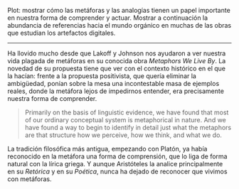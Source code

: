 Plot: mostrar cómo las metáforas y las analogías tienen un papel importante en nuestra forma de comprender y actuar. Mostrar a continuación la abundancia de referencias hacia el mundo orgánico en muchas de las obras que estudian los artefactos digitales.

--------------------------------------------------------------------------------

Ha llovido mucho desde que Lakoff y Johnson nos ayudaron a ver nuestra vida plagada de metáforas en su conocida obra _Metaphors We Live By_. La novedad de su propuesta tiene que ver con el contexto histórico en el que la hacían: frente a la propuesta positivista, que quería eliminar la ambigüedad, ponían sobre la mesa una incontestable masa de ejemplos reales, donde la metáfora lejos de impedirnos entender, era precisamente nuestra forma de comprender.

> Primarily on the basis of linguistic evidence, we have found that most of our ordinary conceptual system is metaphorical in nature. And we have found a way to begin to identify in detail just what the metaphors are that structure how we perceive, how we think, and what we do.

La tradición filosófica más antigua, empezando con Platón, ya había reconocido en la metáfora una forma de comprensión, que lo liga de forma natural con la lírica griega. Y aunque Aristóteles la analice principalmente en su _Retórica_ y en su _Poética_, nunca ha dejado de reconocer que vivimos con metáforas.
